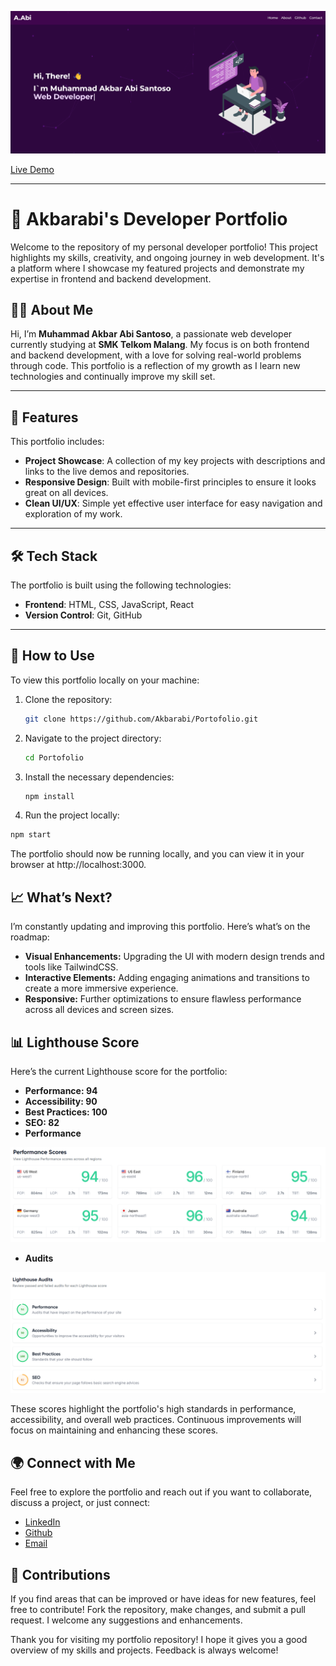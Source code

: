 <p align="center">
  <img src="https://github.com/Akbarabi/Portofolio/blob/main/public/assets/Preview.png" alt="preview">
</p>

[Live Demo](https://abi-portofolio.vercel.app/)

---

# 💼 Akbarabi's Developer Portfolio

Welcome to the repository of my personal developer portfolio! This project highlights my skills, creativity, and ongoing journey in web development. It's a platform where I showcase my featured projects and demonstrate my expertise in frontend and backend development.

## 🧑‍💻 About Me

Hi, I’m **Muhammad Akbar Abi Santoso**, a passionate web developer currently studying at **SMK Telkom Malang**. My focus is on both frontend and backend development, with a love for solving real-world problems through code. This portfolio is a reflection of my growth as I learn new technologies and continually improve my skill set.

---

## 🌟 Features

This portfolio includes:

- **Project Showcase**: A collection of my key projects with descriptions and links to the live demos and repositories.
- **Responsive Design**: Built with mobile-first principles to ensure it looks great on all devices.
- **Clean UI/UX**: Simple yet effective user interface for easy navigation and exploration of my work.

---

## 🛠️ Tech Stack

The portfolio is built using the following technologies:

- **Frontend**: HTML, CSS, JavaScript, React
- **Version Control**: Git, GitHub

---

## 🚀 How to Use

To view this portfolio locally on your machine:

1. Clone the repository:
   ```bash
   git clone https://github.com/Akbarabi/Portofolio.git
2. Navigate to the project directory:
   ```bash
   cd Portofolio
3. Install the necessary dependencies:
   ```bash
   npm install
4. Run the project locally:
  ```bash
  npm start
  ```
  The portfolio should now be running locally, and you can view it in your browser at http://localhost:3000.

## 📈 What’s Next?
I’m constantly updating and improving this portfolio. Here’s what’s on the roadmap:

- **Visual Enhancements:** Upgrading the UI with modern design trends and tools like TailwindCSS.
- **Interactive Elements:** Adding engaging animations and transitions to create a more immersive experience.
- **Responsive:** Further optimizations to ensure flawless performance across all devices and screen sizes.

## 📊 Lighthouse Score
Here’s the current Lighthouse score for the portfolio:

- **Performance: 94**
- **Accessibility: 90**
- **Best Practices: 100**
- **SEO: 82**
- **Performance**
<p align="center">
  <img src="https://github.com/Akbarabi/Portofolio/blob/main/public/assets/Performance.png" alt="performance">
</p>

- **Audits**
<p align="center">
  <img src="https://github.com/Akbarabi/Portofolio/blob/main/public/assets/Audits.png" alt="audits">
</p>

These scores highlight the portfolio's high standards in performance, accessibility, and overall web practices. Continuous improvements will focus on maintaining and enhancing these scores.

## 🌍 Connect with Me
Feel free to explore the portfolio and reach out if you want to collaborate, discuss a project, or just connect:

- [LinkedIn](https://www.linkedin.com/in/akbar-abi-4724a92a9/)
- [Github](https://github.com/Akbarabi)
- [Email](mailto:muhammadakbar.abisantoso07@gmail.com)

## 🤝 Contributions
If you find areas that can be improved or have ideas for new features, feel free to contribute! Fork the repository, make changes, and submit a pull request. I welcome any suggestions and enhancements.

Thank you for visiting my portfolio repository! I hope it gives you a good overview of my skills and projects. Feedback is always welcome!
